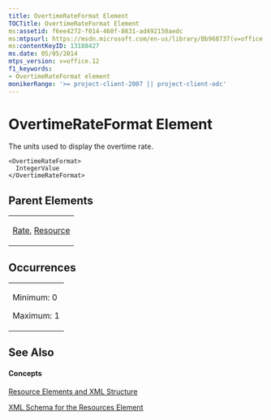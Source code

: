 ```yaml
---
title: OvertimeRateFormat Element
TOCTitle: OvertimeRateFormat Element
ms:assetid: f6ee4272-f014-460f-8831-ad492150aedc
ms:mtpsurl: https://msdn.microsoft.com/en-us/library/Bb968737(v=office.12)
ms:contentKeyID: 13188427
ms.date: 05/05/2014
mtps_version: v=office.12
f1_keywords:
- OvertimeRateFormat element
monikerRange: '>= project-client-2007 || project-client-odc'
---
```


# OvertimeRateFormat Element




The units used to display the overtime rate.

    <OvertimeRateFormat>
      IntegerValue
    </OvertimeRateFormat>

## Parent Elements

<table>
<colgroup>
<col style="width: 100%" />
</colgroup>
<tbody>
<tr class="odd">
<td><p><a href="rate-element.md">Rate</a>, <a href="resource-element.md">Resource</a></p></td>
</tr>
</tbody>
</table>

## Occurrences

<table>
<colgroup>
<col style="width: 100%" />
</colgroup>
<tbody>
<tr class="odd">
<td><p>Minimum: 0</p>
<p>Maximum: 1</p></td>
</tr>
</tbody>
</table>

## See Also

#### Concepts

[Resource Elements and XML Structure](resource-elements-and-xml-structure.md)

[XML Schema for the Resources Element](xml-schema-for-the-resources-element.md)

